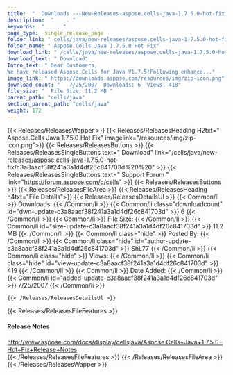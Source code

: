 ```yaml
---
title:  "  Downloads ---New-Releases-aspose.cells-java-1.7.5.0-hot-fix . " 
description:  "    . " 
keywords:  "    . " 
page_type:  single_release_page
folder_link: " cells/java/new-releases/aspose.cells-java-1.7.5.0-hot-fix/"
folder_name: " Aspose.Cells Java 1.7.5.0 Hot Fix"
download_link: " /cells/java/new-releases/aspose.cells-java-1.7.5.0-hot-fix/c3a8aacf38f241a3a1d4df26c841703d"
download_text: " Download"
Intro_text: " Dear Customers,
We have released Aspose.Cells for Java V1.7.5!Following enhance..."
image_link: " https://downloads.aspose.com/resources/img/zip-icon.png"
download_count: "   7/25/2007  Downloads: 6  Views: 418"
file_size: "  File Size: 11.2 MB "
parent_path: "cells/java"
section_parent_path: "cells/java"
weight: 172 
---
```


{{< Releases/ReleasesWapper >}}
  {{< Releases/ReleasesHeading H2txt=" Aspose.Cells Java 1.7.5.0 Hot Fix" imagelink="/resources/img/zip-icon.png">}}
  {{< Releases/ReleasesButtons >}}
    {{< Releases/ReleasesSingleButtons text=" Download" link="/cells/java/new-releases/aspose.cells-java-1.7.5.0-hot-fix/c3a8aacf38f241a3a1d4df26c841703d%20%20" >}}
    {{< Releases/ReleasesSingleButtons text=" Support Forum " link="https://forum.aspose.com/c/cells" >}}
  {{< Releases/ReleasesButtons >}}
  {{< Releases/ReleasesFileArea >}}
    {{< Releases/ReleasesHeading h4txt="File Details">}}
    {{< Releases/ReleasesDetailsUl >}}
            {{< Common/li  >}} Downloads: {{< /Common/li >}} 
      {{< Common/li class="downloadcount" id="dwn-update-c3a8aacf38f241a3a1d4df26c841703d" >}} 6 {{< /Common/li >}} 
      {{< Common/li  >}} File Size: {{< /Common/li >}} 
      {{< Common/li id="size-update-c3a8aacf38f241a3a1d4df26c841703d" >}} 11.2 MB {{< /Common/li >}} 
      {{< Common/li  class="hide" >}} Posted By: {{< /Common/li >}} 
      {{< Common/li class="hide" id="author-update-c3a8aacf38f241a3a1d4df26c841703d" >}} ShL77 {{< /Common/li >}} 
      {{< Common/li class="hide"  >}} Views: {{< /Common/li >}} 
      {{< Common/li class="hide" id="view-update-c3a8aacf38f241a3a1d4df26c841703d" >}} 419 {{< /Common/li >}} 
      {{< Common/li  >}} Date Added: {{< /Common/li >}} 
      {{< Common/li id="added-update-c3a8aacf38f241a3a1d4df26c841703d" >}} 7/25/2007 {{< /Common/li >}} 

    {{< /Releases/ReleasesDetailsUl >}}

  {{< Releases/ReleasesFileFeatures >}}
      <h4>Release Notes</h4><div><a href="http://www.aspose.com/docs/display/cellsjava/Aspose.Cells+Java+1.7.5.0+Hot+Fix+Release+Notes">http://www.aspose.com/docs/display/cellsjava/Aspose.Cells+Java+1.7.5.0+Hot+Fix+Release+Notes</a></div>
  {{< /Releases/ReleasesFileFeatures >}}
 {{< /Releases/ReleasesFileArea >}}
{{< /Releases/ReleasesWapper >}}


